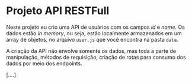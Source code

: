 # Projeto API RESTFull

Neste projeto eu crio uma API de usuários com os campos _id_ e _nome_. Os dados estão _in memory_, ou seja, estão localmente armazenados em um array de objetos, no arquivo `user.js` que você encontra na pasta `data`.

A criação da API não envolve somente os dados, mas toda a parte de manipulação, métodos de requisição, criação de rotas para consumo dos dados por meio dos endpoints.

[....]